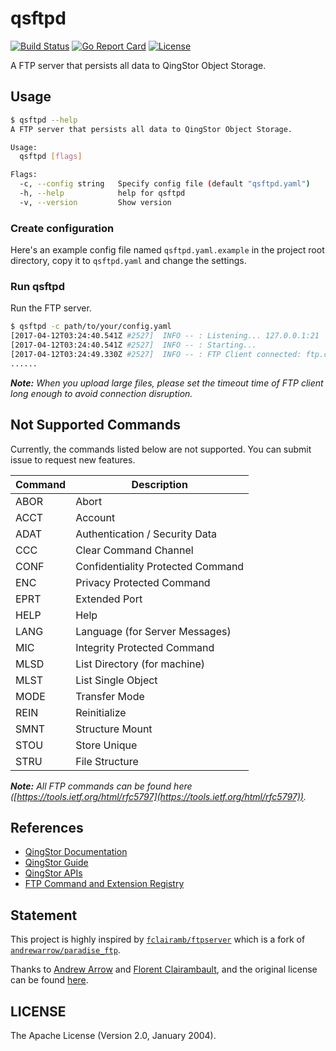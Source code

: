 # qsftpd

[![Build Status](https://travis-ci.org/yunify/qsftpd.svg?branch=master)](https://travis-ci.org/yunify/qsftpd)
[![Go Report Card](https://goreportcard.com/badge/github.com/yunify/qsftpd)](https://goreportcard.com/report/github.com/yunify/qsftpd)
[![License](http://img.shields.io/badge/license-apache%20v2-blue.svg)](https://github.com/yunify/qsftpd/blob/master/LICENSE)

A FTP server that persists all data to QingStor Object Storage.

## Usage

``` bash
$ qsftpd --help
A FTP server that persists all data to QingStor Object Storage.

Usage:
  qsftpd [flags]

Flags:
  -c, --config string   Specify config file (default "qsftpd.yaml")
  -h, --help            help for qsftpd
  -v, --version         Show version
```

### Create configuration

Here's an example config file named `qsftpd.yaml.example` in the project root directory, copy it to `qsftpd.yaml` and change the settings.

### Run qsftpd

Run the FTP server.

``` bash
$ qsftpd -c path/to/your/config.yaml
[2017-04-12T03:24:40.541Z #2527]  INFO -- : Listening... 127.0.0.1:21
[2017-04-12T03:24:40.541Z #2527]  INFO -- : Starting...
[2017-04-12T03:24:49.330Z #2527]  INFO -- : FTP Client connected: ftp.connected, id: 76e209d6a89448279e947a7babe0097d, RemoteAddr: 127.0.0.1:51788, Total: 1
......
```

___Note:__ When you upload large files, please set the timeout time of FTP client long enough to avoid connection disruption._

## Not Supported Commands

Currently, the commands listed below are not supported. You can submit issue to request new features.

| Command |           Description             |
|---------|-----------------------------------|
|  ABOR   | Abort                             |
|  ACCT   | Account                           |
|  ADAT   | Authentication / Security Data    |
|  CCC    | Clear Command Channel             |
|  CONF   | Confidentiality Protected Command |
|  ENC    | Privacy Protected Command         |
|  EPRT   | Extended Port                     |
|  HELP   | Help                              |
|  LANG   | Language (for Server Messages)    |
|  MIC    | Integrity Protected Command       |
|  MLSD   | List Directory (for machine)      |
|  MLST   | List Single Object                |
|  MODE   | Transfer Mode                     |
|  REIN   | Reinitialize                      |
|  SMNT   | Structure Mount                   |
|  STOU   | Store Unique                      |
|  STRU   | File Structure                    |

___Note:__ All FTP commands can be found here ([https://tools.ietf.org/html/rfc5797](https://tools.ietf.org/html/rfc5797))._

## References

- [QingStor Documentation](https://docs.qingcloud.com/qingstor/index.html)
- [QingStor Guide](https://docs.qingcloud.com/qingstor/guide/index.html)
- [QingStor APIs](https://docs.qingcloud.com/qingstor/api/index.html)
- [FTP Command and Extension Registry](https://tools.ietf.org/html/rfc5797)

## Statement

This project is highly inspired by [`fclairamb/ftpserver`](https://github.com/fclairamb/ftpserver) which is a fork of [`andrewarrow/paradise_ftp`](https://github.com/andrewarrow/paradise_ftp).

Thanks to [Andrew Arrow](andrew@0x7a69.com) and [Florent Clairambault](florent@clairambault.fr), and the original license can be found [here](./license.txt).

## LICENSE

The Apache License (Version 2.0, January 2004).
